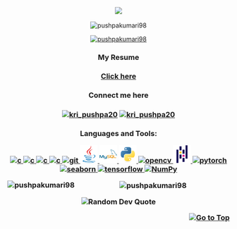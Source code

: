 <p align="center">
   <img src="https://readme-typing-svg.demolab.com?font=Roboto+Slab&color=%23FFFFFF&size=35&center=true&vCenter=true&width=450&duration=1500&pause=1000&lines=Hi👋,I'm Pushpa ;A Passionate student" width="auto" height="35"/>
<p align="center"> <img src="https://media4.giphy.com/media/5k5vZwRFZR5aZeniqb/200.webp?cid=ecf05e47hri1t2rkmjmbvzhbw252d7qbntjfifspoc0sqv80&ep=v1_gifs_search&rid=200.webp&ct=g" alt="pushpakumari98" /> </p> <p align="center"> <a href="https://github.com/ryo-ma/github-profile-trophy"><img src="https://github-profile-trophy.vercel.app/?username=pushpakumari98" alt="pushpakumari98" /></a> 


<h3 align="center">My Resume</h3> 

<h3 align="center"><a href="https://drive.google.com/file/d/1L0dLzuaW-LxHFFApmR6cL4-oVbkWBywG/view?usp=drivesdk">Click here</a></h3>


<h3 align="center">Connect me here</h3>
<h3 align="center"><a href="https://linkedin.com/in/pushpakumari98" target="blank"><img align="center" src="https://raw.githubusercontent.com/rahuldkjain/github-profile-readme-generator/master/src/images/icons/Social/linked-in-alt.svg" alt="kri_pushpa20" height="30" width="40" /></a> <a href="https://instagram.com/kri_pushpa20" target="blank"><img align="center" src="https://raw.githubusercontent.com/rahuldkjain/github-profile-readme-generator/master/src/images/icons/Social/instagram.svg" alt="kri_pushpa20" height="30" width="40" /></a> </p> <h3 align="center">
Languages and Tools:
<p align="center"> <a href="https://spring.io/" target="_blank" rel="noreferrer"> <img src="https://cdn.azilen.com/wp-content/uploads/2023/07/spring.jpg" alt="c" width="40" height="40"/> </a>
<a href="https://spring.io/projects/spring-boot/" target="_blank" rel="noreferrer"> <img src="https://www.devopsschool.com/blog/wp-content/uploads/2023/12/image-168.png" alt="c" width="40" height="40"/> </a> 
<a href="https://www.postgresql.org/" target="_blank" rel="noreferrer"> <img src="https://hub.docker.com/api/media/repos_logo/v1/library%2Fpostgres" alt="c" width="40" height="40"/> </a>
<a href="https://www.postman.com/" target="_blank" rel="noreferrer"> <img src="https://yt3.googleusercontent.com/X-rhKMndFm9hT9wIaJns1StBfGbFdLTkAROwm4UZ3n9ucrBky5CFIeeZhSszFXBgQjItzCD0SA=s900-c-k-c0x00ffffff-no-rj" alt="c" width="40" height="40"/> </a>   
<a href="https://git-scm.com/" target="_blank" rel="noreferrer"> <img src="https://www.vectorlogo.zone/logos/git-scm/git-scm-icon.svg" alt="git" width="40" height="40"/> </a> 
<a href="https://www.java.com" target="_blank" rel="noreferrer"> <img src="https://raw.githubusercontent.com/devicons/devicon/master/icons/java/java-original.svg" alt="java" width="40" height="40"/> </a> 
<a href="https://www.mysql.com/" target="_blank" rel="noreferrer"> <img src="https://raw.githubusercontent.com/devicons/devicon/master/icons/mysql/mysql-original-wordmark.svg" alt="mysql" width="40" height="40"/> </a> 
<a href="https://www.python.org" target="_blank" rel="noreferrer"> <img src="https://raw.githubusercontent.com/devicons/devicon/master/icons/python/python-original.svg" alt="python" width="40" height="40"/> </a> <a href="https://opencv.org/" target="_blank" rel="noreferrer"> <img src="https://www.vectorlogo.zone/logos/opencv/opencv-icon.svg" alt="opencv" width="40" height="40"/> </a> <a href="https://pandas.pydata.org/" target="_blank" rel="noreferrer"> <img src="https://raw.githubusercontent.com/devicons/devicon/2ae2a900d2f041da66e950e4d48052658d850630/icons/pandas/pandas-original.svg" alt="pandas" width="40" height="40"/> </a> <a href="https://pytorch.org/" target="_blank" rel="noreferrer"> <img src="https://www.vectorlogo.zone/logos/pytorch/pytorch-icon.svg" alt="pytorch" width="40" height="40"/> </a> 
<a href="https://seaborn.pydata.org/" target="_blank" rel="noreferrer"> <img src="https://seaborn.pydata.org/_images/logo-mark-lightbg.svg" alt="seaborn" width="40" height="40"/> </a> <a href="https://www.tensorflow.org" target="_blank" rel="noreferrer"> <img src="https://www.vectorlogo.zone/logos/tensorflow/tensorflow-icon.svg" alt="tensorflow" width="40" height="40"/> </a> <a href="https://www.numpy.org" target="_blank" rel="noreferrer"> <img src="https://www.vectorlogo.zone/logos/numpy/numpy-icon.svg" alt="NumPy" width="40" height="40"/> </a> </p> <p><img align="left" src="https://github-readme-stats.vercel.app/api/top-langs?username=pushpakumari98&show_icons=true&locale=en&layout=compact" alt="pushpakumari98" /></p> <p>&nbsp;<img align="center" src="https://github-readme-stats.vercel.app/api?username=pushpakumari98&show_icons=true&locale=en" alt="pushpakumari98" /></p> 

<p align="center">
  <img src="https://quotes-github-readme.vercel.app/api?type=horizontal&theme=transparent" alt="Random Dev Quote"/>
</p>
<p align="right"><a href="#top"><img src="https://img.shields.io/static/v1?label&message=Go+to+Top&color=0b6ab3&style=flat&logo" alt="Go to Top" /></a></p>
